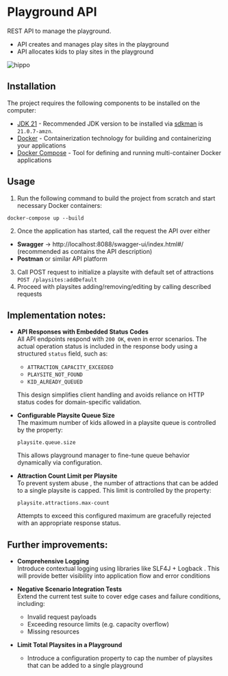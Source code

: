 # Playground API

REST API to manage the playground. 
- API creates and manages play sites in the playground
- API allocates kids to play sites in the playground

![hippo](https://media1.giphy.com/media/v1.Y2lkPTc5MGI3NjExOGh6dGN3czFiamc2dGtiYWZkMWZmOW94ejNuNGI5cXI2ZWE5MHI0aSZlcD12MV9pbnRlcm5hbF9naWZfYnlfaWQmY3Q9Zw/nSsP0WaX7XPZo45cwI/giphy.gif)

## Installation
The project requires the following components to be installed on the computer:

- [JDK 21](https://openjdk.org/projects/jdk/21/) - Recommended JDK version to be installed via [sdkman](https://sdkman.io/)
  is `21.0.7-amzn`.
- [Docker](https://docs.docker.com/get-docker/) - Containerization technology for building and containerizing your
  applications
- [Docker Compose](https://docs.docker.com/compose/install/) - Tool for defining and running multi-container Docker
  applications


## Usage

1. Run the following command to build the project from scratch and start necessary Docker containers:
```
docker-compose up --build
```
2. Once the application has started, call the request the API over either  
- **Swagger** -> http://localhost:8088/swagger-ui/index.html#/ (recommended as contains the API description)
- **Postman** or similar API platform

3. Call POST request to initialize a playsite with default set of attractions `POST /playsites:addDefault` 
4. Proceed with playsites adding/removing/editing by calling described requests


## Implementation notes:

- **API Responses with Embedded Status Codes**  
  All API endpoints respond with `200 OK`, even in error scenarios. The actual operation status is included in the response body using a structured `status` field, such as:
  - `ATTRACTION_CAPACITY_EXCEEDED`
  - `PLAYSITE_NOT_FOUND`
  - `KID_ALREADY_QUEUED`

  This design simplifies client handling and avoids reliance on HTTP status codes for domain-specific validation.

- **Configurable Playsite Queue Size**  
  The maximum number of kids allowed in a playsite queue is controlled by the property:
  ```
  playsite.queue.size
  ```
  This allows playground manager to fine-tune queue behavior dynamically via configuration.
- **Attraction Count Limit per Playsite**  
  To prevent system abuse , the number of attractions that can be added to a single playsite is capped. This limit is controlled by the property:
  ```
  playsite.attractions.max-count
  ```
  Attempts to exceed this configured maximum are gracefully rejected with an appropriate response status.


## Further improvements: 
- **Comprehensive Logging**  
  Introduce  contextual logging using libraries like SLF4J + Logback . This will provide better visibility into application flow and error conditions

- **Negative Scenario Integration Tests**  
  Extend the current test suite to cover edge cases and failure conditions, including:
  - Invalid request payloads
  - Exceeding resource limits (e.g. capacity overflow)
  - Missing resources

- **Limit Total Playsites in a Playground**
  - Introduce a configuration property to cap the number of playsites that can be added to a single playground